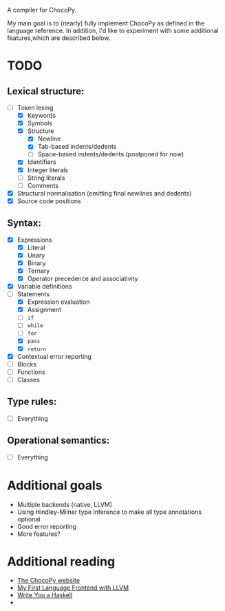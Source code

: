 A compiler for ChocoPy.

My main goal is to (nearly) fully implement ChocoPy as defined in the language
reference. In addition, I'd like to experiment with some additional features,which are described below.

# TODO

## Lexical structure:

- [ ] Token lexing
  - [x] Keywords
  - [x] Symbols
  - [x] Structure
    - [x] Newline
    - [x] Tab-based indents/dedents
    - [ ] Space-based indents/dedents (postponed for now)
  - [x] Identifiers
  - [x] Integer literals
  - [ ] String literals
  - [ ] Comments
- [x] Structural normalisation (emitting final newlines and dedents)
- [x] Source code positions

## Syntax:

- [x] Expressions
  - [x] Literal
  - [x] Unary
  - [x] Binary
  - [x] Ternary
  - [x] Operator precedence and associativity
- [x] Variable definitions
- [ ] Statements
  - [x] Expression evaluation
  - [x] Assignment
  - [ ] `if`
  - [ ] `while`
  - [ ] `for`
  - [x] `pass`
  - [x] `return`
- [x] Contextual error reporting
- [ ] Blocks
- [ ] Functions
- [ ] Classes

## Type rules:

- [ ] Everything

## Operational semantics:

- [ ] Everything

# Additional goals

- Multiple backends (native, LLVM)
- Using Hindley-Milner type inference to make all type annotations optional
- Good error reporting
- More features?

# Additional reading

- [The ChocoPy website](https://chocopy.org/)
- [My First Language Frontend with LLVM](https://llvm.org/docs/tutorial/MyFirstLanguageFrontend/index.html)
- [Write You a Haskell](http://dev.stephendiehl.com/fun/)
-
